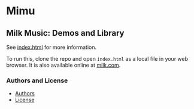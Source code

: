 Mimu
====

Milk Music: Demos and Library
-----------------------------

See [index.html](index.html) for more information.

To run this, clone the repo and open `index.html` as a local file in your
web browser. It is also available online at
[milk.com](http://milk.com/mimu).

### Authors and License

* [Authors](AUTHORS.md)
* [License](LICENSE.md)

